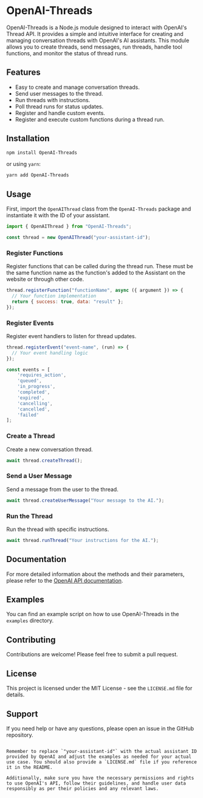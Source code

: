 # OpenAI-Threads

OpenAI-Threads is a Node.js module designed to interact with OpenAI's Thread API. It provides a simple and intuitive interface for creating and managing conversation threads with OpenAI's AI assistants. This module allows you to create threads, send messages, run threads, handle tool functions, and monitor the status of thread runs.

## Features

- Easy to create and manage conversation threads.
- Send user messages to the thread.
- Run threads with instructions.
- Poll thread runs for status updates.
- Register and handle custom events.
- Register and execute custom functions during a thread run.

## Installation

```bash
npm install OpenAI-Threads
```

or using `yarn`:

```bash
yarn add OpenAI-Threads
```

## Usage

First, import the `OpenAIThread` class from the `OpenAI-Threads` package and instantiate it with the ID of your assistant.

```js
import { OpenAIThread } from "OpenAI-Threads";

const thread = new OpenAIThread("your-assistant-id");
```

### Register Functions

Register functions that can be called during the thread run.
These must be the same function name as the function's added to the Assistant on the website or through other code. 

```js
thread.registerFunction("functionName", async ({ argument }) => {
  // Your function implementation
  return { success: true, data: "result" };
});
```

### Register Events

Register event handlers to listen for thread updates.

```js
thread.registerEvent("event-name", (run) => {
  // Your event handling logic
});

const events = [
    'requires_action',
    'queued',
    'in_progress',
    'completed',
    'expired',
    'cancelling',
    'cancelled',
    'failed'
];
```

### Create a Thread

Create a new conversation thread.

```js
await thread.createThread();
```

### Send a User Message

Send a message from the user to the thread.

```js
await thread.createUserMessage("Your message to the AI.");
```

### Run the Thread

Run the thread with specific instructions.

```js
await thread.runThread("Your instructions for the AI.");
```

## Documentation

For more detailed information about the methods and their parameters, please refer to the [OpenAI API documentation](https://beta.openai.com/docs/).

## Examples

You can find an example script on how to use OpenAI-Threads in the `examples` directory.

## Contributing

Contributions are welcome! Please feel free to submit a pull request.

## License

This project is licensed under the MIT License - see the `LICENSE.md` file for details.

## Support

If you need help or have any questions, please open an issue in the GitHub repository.
```

Remember to replace `"your-assistant-id"` with the actual assistant ID provided by OpenAI and adjust the examples as needed for your actual use case. You should also provide a `LICENSE.md` file if you reference it in the README.

Additionally, make sure you have the necessary permissions and rights to use OpenAI's API, follow their guidelines, and handle user data responsibly as per their policies and any relevant laws.
